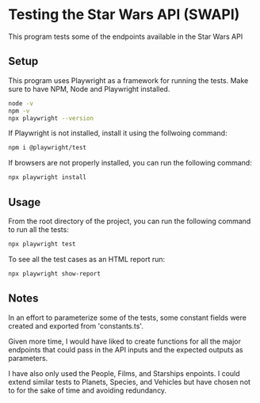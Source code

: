 # Testing the Star Wars API (SWAPI)

This program tests some of the endpoints available in the Star Wars API

## Setup

This program uses Playwright as a framework for running the tests. Make sure to have NPM, Node and Playwright installed.

```bash
node -v
npm -v
npx playwright --version
```
If Playwright is not installed, install it using the follwoing command:

```bash
npm i @playwright/test
```

If browsers are not properly installed, you can run the following command:

```bash
npx playwright install
```

## Usage

From the root directory of the project, you can run the following command to run all the tests:

```bash
npx playwright test
```

To see all the test cases as an HTML report run:

```bash
npx playwright show-report
```

## Notes

In an effort to parameterize some of the tests, some constant fields were created and exported from 'constants.ts'.

Given more time, I would have liked to create functions for all the major endpoints that could pass in the API inputs and the expected outputs as parameters.

I have also only used the People, Films, and Starships enpoints. I could extend similar tests to Planets, Species, and Vehicles but have chosen not to for the sake of time and avoiding redundancy.